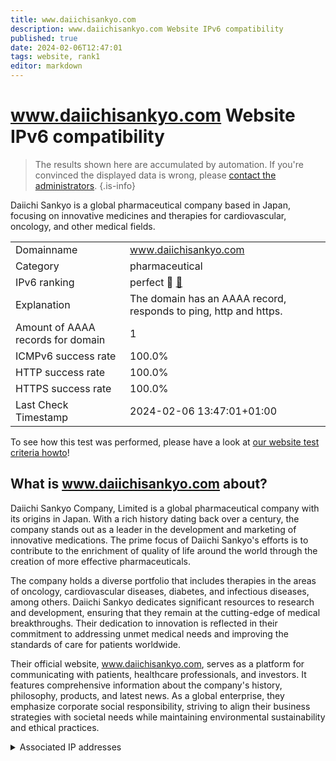 ```yaml
---
title: www.daiichisankyo.com
description: www.daiichisankyo.com Website IPv6 compatibility
published: true
date: 2024-02-06T12:47:01
tags: website, rank1
editor: markdown
---
```


# www.daiichisankyo.com Website IPv6 compatibility

> The results shown here are accumulated by automation. If you're convinced the displayed data is wrong, please [contact the administrators](/howto/chat). 
{.is-info}

Daiichi Sankyo is a global pharmaceutical company based in Japan, focusing on innovative medicines and therapies for cardiovascular, oncology, and other medical fields.


|   |   |
| - | - |
| Domainname | www.daiichisankyo.com
| Category | pharmaceutical |
| IPv6 ranking | perfect :1st_place_medal: [🔗](/howto/ranking) |
| Explanation | The domain has an AAAA record, responds to ping, http and https. |
| Amount of AAAA records for domain | 1 |
| ICMPv6 success rate | 100.0%|
| HTTP success rate | 100.0% |
| HTTPS success rate | 100.0% |
| Last Check Timestamp | 2024-02-06 13:47:01+01:00 |

To see how this test was performed, please have a look at [our website test criteria howto](/howto/testcriteria/website)!


## What is www.daiichisankyo.com about?
Daiichi Sankyo Company, Limited is a global pharmaceutical company with its origins in Japan. With a rich history dating back over a century, the company stands out as a leader in the development and marketing of innovative medications. The prime focus of Daiichi Sankyo's efforts is to contribute to the enrichment of quality of life around the world through the creation of more effective pharmaceuticals.

The company holds a diverse portfolio that includes therapies in the areas of oncology, cardiovascular diseases, diabetes, and infectious diseases, among others. Daiichi Sankyo dedicates significant resources to research and development, ensuring that they remain at the cutting-edge of medical breakthroughs. Their dedication to innovation is reflected in their commitment to addressing unmet medical needs and improving the standards of care for patients worldwide.

Their official website, www.daiichisankyo.com, serves as a platform for communicating with patients, healthcare professionals, and investors. It features comprehensive information about the company's history, philosophy, products, and latest news. As a global enterprise, they emphasize corporate social responsibility, striving to align their business strategies with societal needs while maintaining environmental sustainability and ethical practices.



<details>
<summary>Associated IP addresses</summary>

2606:2800:233:1cb7:261b:1f9c:2074:3c

</details>

